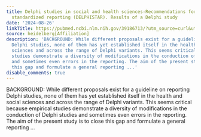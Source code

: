 ```yaml
---
title: Delphi studies in social and health sciences-Recommendations for an interdisciplinary
  standardized reporting (DELPHISTAR). Results of a Delphi study
date: '2024-08-26'
linkTitle: https://pubmed.ncbi.nlm.nih.gov/39186713/?utm_source=curl&utm_medium=rss&utm_campaign=pubmed-2&utm_content=1FakS-2QOkCT8HsMOQP1bCRQ4YzyumYOmxmF0moLsQ3dFB1E9V&fc=20220326224207&ff=20240827181517&v=2.18.0.post9+e462414
source: heidelberg[Affiliation]
description: 'BACKGROUND: While different proposals exist for a guideline on reporting
  Delphi studies, none of them has yet established itself in the health and social
  sciences and across the range of Delphi variants. This seems critical because empirical
  studies demonstrate a diversity of modifications in the conduction of Delphi studies
  and sometimes even errors in the reporting. The aim of the present study is to close
  this gap and formulate a general reporting ...'
disable_comments: true
---
```

BACKGROUND: While different proposals exist for a guideline on reporting Delphi studies, none of them has yet established itself in the health and social sciences and across the range of Delphi variants. This seems critical because empirical studies demonstrate a diversity of modifications in the conduction of Delphi studies and sometimes even errors in the reporting. The aim of the present study is to close this gap and formulate a general reporting ...